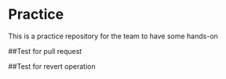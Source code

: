 # Practice
This is a practice repository for the team to have some hands-on

##Test for pull request

##Test for revert operation
